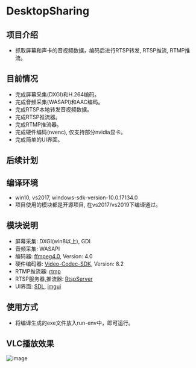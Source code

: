 # DesktopSharing

项目介绍
-
* 抓取屏幕和声卡的音视频数据，编码后进行RTSP转发, RTSP推流, RTMP推流。

目前情况
-
* 完成屏幕采集(DXGI)和H.264编码。
* 完成音频采集(WASAPI)和AAC编码。
* 完成RTSP本地转发音视频数据。
* 完成RTSP推流器。
* 完成RTMP推流器。
* 完成硬件编码(nvenc), 仅支持部分nvidia显卡。
* 完成简单的UI界面。

后续计划
-

编译环境
-
* win10, vs2017, windows-sdk-version-10.0.17134.0
* 项目使用的模块都是开源项目, 在vs2017/vs2019下编译通过。

模块说明
-
* 屏幕采集: DXGI(win8以上), GDI
* 音频采集: WASAPI
* 编码器: [ffmpeg4.0](https://ffmpeg.org/), Version: 4.0
* 硬件编码器: [Video-Codec-SDK](https://developer.nvidia.com/nvidia-video-codec-sdk), Version: 8.2
* RTMP推流器: [rtmp](https://github.com/PHZ76/rtmp)
* RTSP服务器,推流器: [RtspServer](https://github.com/PHZ76/RtspServer)
* UI界面: [SDL](https://github.com/SDL-mirror/SDL), [imgui](https://github.com/ocornut/imgui)

使用方式
-
* 将编译生成的exe文件放入run-env中，即可运行。

VLC播放效果
-
![image](https://github.com/PHZ76/DesktopSharing/blob/master/pic/2.pic.jpg) 
